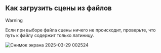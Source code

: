 ## Как загрузить сцены из файлов

> [!WARNING]
> Если при выборе файла сцены ничего не происходит, проверьте, что путь к файлу содержит только латиницу.

![Снимок экрана 2025-03-29 002524](https://github.com/user-attachments/assets/99c3fde0-c1f6-4702-95be-2af7aa0943d2)
